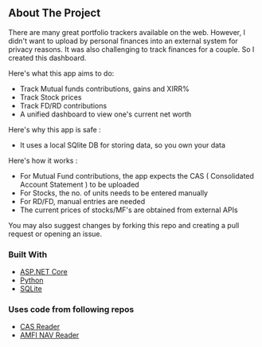 <!-- PROJECT SHIELDS -->
<!--
*** I'm using markdown "reference style" links for readability.
*** Reference links are enclosed in brackets [ ] instead of parentheses ( ).
*** See the bottom of this document for the declaration of the reference variables
*** for contributors-url, forks-url, etc. This is an optional, concise syntax you may use.
*** https://www.markdownguide.org/basic-syntax/#reference-style-links

<!-- ABOUT THE PROJECT -->
## About The Project


There are many great portfolio trackers available on the web. However, I didn't want to upload by personal finances into an external system for privacy reasons. It was also challenging to track finances for a couple. So I created this dashboard.

Here's what this app aims to do:
* Track Mutual funds contributions, gains and XIRR% 
* Track Stock prices
* Track FD/RD contributions
* A unified dashboard to view one's current net worth

Here's why this app is safe :
* It uses a local SQlite DB for storing data, so you own your data

Here's how it works :
* For Mutual Fund contributions, the app expects the CAS ( Consolidated Account Statement ) to be uploaded 
* For Stocks, the no. of units needs to be entered manually
* For RD/FD, manual entries are needed
* The current prices of stocks/MF's are obtained from external APIs

You may also suggest changes by forking this repo and creating a pull request or opening an issue. 

### Built With

* [ASP.NET Core](https://dotnet.microsoft.com/)
* [Python](https://www.python.org/)
* [SQLite](https://www.sqlite.org/index.html)

### Uses code from following repos 
* [CAS Reader](https://github.com/codereverser/casparser)
* [AMFI NAV Reader](https://github.com/AmruthPillai/AMFI-API)
